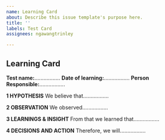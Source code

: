 ```yaml
---
name: Learning Card
about: Describe this issue template's purpose here.
title: ''
labels: Test Card
assignees: ngawangtrinley

---
```


## Learning Card
**Test name:**.................
**Date of learning:**.................
**Person Responsible:**.................

**1 HYPOTHESIS**
We believe that.................


**2 OBSERVATION**
We observed.................


**3 LEARNINGS & INSIGHT**
From that we learned that.................


**4 DECISIONS AND ACTION**
Therefore, we will.................
